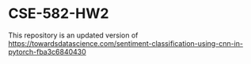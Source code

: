 # CSE-582-HW2
This repository is an updated version of https://towardsdatascience.com/sentiment-classification-using-cnn-in-pytorch-fba3c6840430
